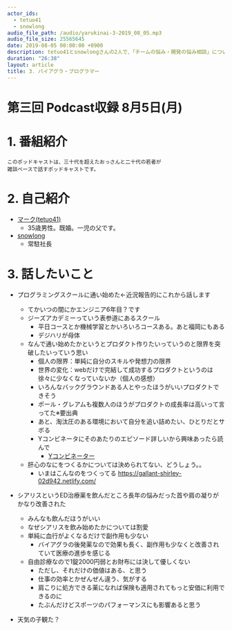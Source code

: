 ```yaml
---
actor_ids:
  - tetuo41
  - snowlong
audio_file_path: /audio/yarukinai-3-2019_08_05.mp3
audio_file_size: 25565645
date: 2019-08-05 00:00:00 +0900
description: tetuo41とsnowlongさんの2人で、「チームの悩み・開発の悩み相談」について話しました。
duration: "26:38"
layout: article
title: 3. バイアグラ・プログラマー
---
```


# 第三回 Podcast収録 8月5日(月)

# 1. 番組紹介
    このポッドキャストは、三十代を超えたおっさんと二十代の若者が
    雑談ベースで話すポッドキャストです。

# 2. 自己紹介
- [マーク(tetuo41)](https://twitter.com/tetuo41)
    - 35歳男性。既婚。一児の父です。
- [snowlong](https://twitter.com/_snowlong)
    - 常駐社長

# 3. 話したいこと
- プログラミングスクールに通い始めた←近況報告的にこれから話します
    - てかいつの間にかエンジニア6年目？です
    - ジーズアカデミーっていう表参道にあるスクール
        - 平日コースとか機械学習とかいろいろコースある。あと福岡にもある
        - デジハリが母体
    - なんで通い始めたかというとプロダクト作りたいっていうのと限界を突破したいっていう思い
        - 個人の限界：単純に自分のスキルや発想力の限界
        - 世界の変化：webだけで完結して成功するプロダクトというのは徐々に少なくなっていないか（個人の感想）
        - いろんなバックグラウンドある人とやったほうがいいプロダクトできそう
        - ポール・グレアムも複数人のほうがプロダクトの成長率は高いって言ってた※要出典
        - あと、淘汰圧のある環境において自分を追い詰めたい、ひとりだとサボる
        - Yコンビネータにそのあたりのエピソード詳しいから興味あったら読んで
            - [Yコンビネーター](https://www.amazon.co.jp/dp/B00EQ25B3O/)
    - 肝心のなにをつくるかについては決められてない、どうしょう。。
        - いまはこんなのをつくってる https://gallant-shirley-02d942.netlify.com/

- シアリスというED治療薬を飲んだところ長年の悩みだった首や肩の凝りがかなり改善された
    - みんなも飲んだほうがいい
    - なぜシアリスを飲み始めたかについては割愛
    - 単純に血行がよくなるだけで副作用も少ない
        - バイアグラの後発薬なので効果も長く、副作用も少なくと改善されていて医療の進歩を感じる
    - 自由診療なので1錠2000円弱とお財布には決して優しくない
        - ただし、それだけの価値はある、と思う
        - 仕事の効率とかぜんぜん違う、気がする
        - 肩こりに処方できる薬になれば保険も適用されてもっと安価に利用できるのに
        - たぶんだけどスポーツのパフォーマンスにも影響あると思う
- 天気の子観た？
